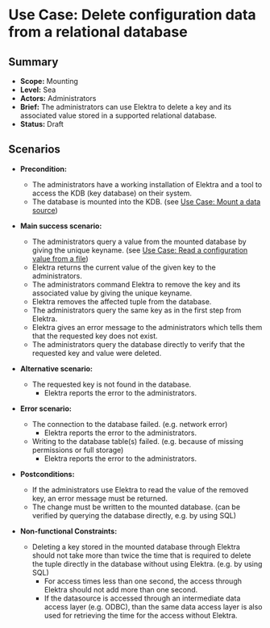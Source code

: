 # Use Case: Delete configuration data from a relational database

## Summary

- **Scope:** Mounting
- **Level:** Sea
- **Actors:** Administrators
- **Brief:** The administrators can use Elektra to delete a key and its associated value stored in a supported relational database.
- **Status:** Draft

## Scenarios

- **Precondition:**

  - The administrators have a working installation of Elektra and a tool to access the KDB (key database) on their system.
  - The database is mounted into the KDB. (see [Use Case: Mount a data source](./UC_mount.md))

- **Main success scenario:**

  - The administrators query a value from the mounted database by giving the unique keyname. (see [Use Case: Read a configuration value from a file](./UC_read_rdb.md))
  - Elektra returns the current value of the given key to the administrators.
  - The administrators command Elektra to remove the key and its associated value by giving the unique keyname.
  - Elektra removes the affected tuple from the database.
  - The administrators query the same key as in the first step from Elektra.
  - Elektra gives an error message to the administrators which tells them that the requested key does not exist.
  - The administrators query the database directly to verify that the requested key and value were deleted.

- **Alternative scenario:**

  - The requested key is not found in the database.
    - Elektra reports the error to the administrators.

- **Error scenario:**

  - The connection to the database failed. (e.g. network error)
    - Elektra reports the error to the administrators.
  - Writing to the database table(s) failed. (e.g. because of missing permissions or full storage)
    - Elektra reports the error to the administrators.

- **Postconditions:**

  - If the administrators use Elektra to read the value of the removed key, an error message must be returned.
  - The change must be written to the mounted database. (can be verified by querying the database directly, e.g. by using SQL)

- **Non-functional Constraints:**

  - Deleting a key stored in the mounted database through Elektra should not take more than twice the time that is required to delete the tuple directly in the database without using Elektra. (e.g. by using SQL)
    - For access times less than one second, the access through Elektra should not add more than one second.
    - If the datasource is accessed through an intermediate data access layer (e.g. ODBC), than the same data access layer is also used for retrieving the time for the access without Elektra.
